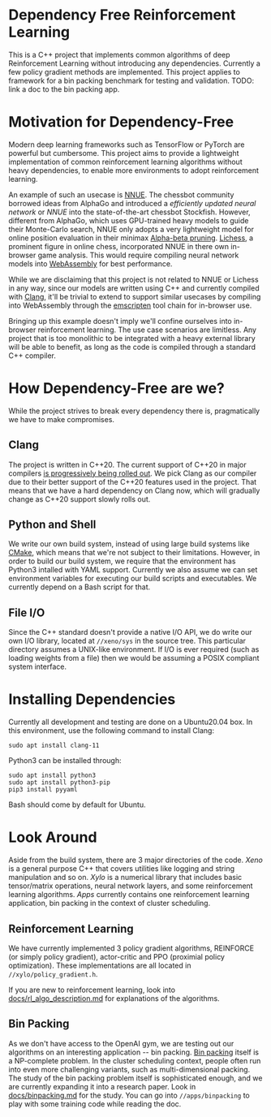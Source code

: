 # Dependency Free Reinforcement Learning
This is a C++ project that implements common algorithms of deep Reinforcement
Learning without introducing any dependencies. Currently a few policy gradient
methods are implemented. This project applies to framework for a bin packing
benchmark for testing and validation. TODO: link a doc to the bin packing app.

# Motivation for Dependency-Free
Modern deep learning frameworks such as TensorFlow or PyTorch are powerful but
cumbersome. This project aims to provide a lightweight implementation of common
reinforcement learning algorithms without heavy dependencies, to enable more
environments to adopt reinforcement learning.

An example of such an usecase is
[NNUE](https://www.chessprogramming.org/Stockfish_NNUE). The chessbot community
borrowed ideas from AlphaGo and introduced a _efficiently updated neural
network_ or _NNUE_ into the state-of-the-art chessbot Stockfish. However,
different from AlphaGo, which uses GPU-trained heavy models to guide their
Monte-Carlo search, NNUE only adopts a very lightweight model for online
position evaluation in their minimax [Alpha-beta
pruning](https://en.wikipedia.org/wiki/Alpha%E2%80%93beta_pruning).
[Lichess](https://lichess.org/), a prominent figure in online chess,
incorporated NNUE in there own in-browser game analysis. This would require
compiling neural network models into [WebAssembly](https://webassembly.org/) for
best performance.

While we are disclaiming that this project is not related to NNUE or Lichess in
any way, since our models are written using C++ and currently compiled with
[Clang](https://clang.llvm.org/), it'll be trivial to extend to support similar
usecases by compiling into WebAssembly through the
[emscripten](https://emscripten.org/) tool chain for in-browser use.

Bringing up this example doesn't imply we'll confine ourselves into in-browser
reinforcement learning. The use case scenarios are limitless. Any project that
is too monolithic to be integrated with a heavy external library will be able to
benefit, as long as the code is compiled through a standard C++ compiler.

# How Dependency-Free are we?
While the project strives to break every dependency there is, pragmatically we
have to make compromises.

## Clang
The project is written in C++20. The current support of C++20 in major compilers
[is progressively being rolled
out](https://en.cppreference.com/w/cpp/compiler_support). We pick Clang as our
compiler due to their better support of the C++20 features used in the project.
That means that we have a hard dependency on Clang now, which will gradually
change as C++20 support slowly rolls out.

## Python and Shell
We write our own build system, instead of using large build systems like
[CMake](https://cmake.org/), which means that we're not subject to their
limitations. However, in order to build our build system, we require that the
environment has Python3 intalled with YAML support. Currently we also assume we
can set environment variables for executing our build scripts and executables.
We currently depend on a Bash script for that.

## File I/O
Since the C++ standard doesn't provide a native I/O API, we do write our own I/O
library, located at `//xeno/sys` in the source tree. This particular directory
assumes a UNIX-like environment. If I/O is ever required (such as loading
weights from a file) then we would be assuming a POSIX compliant system
interface.

# Installing Dependencies
Currently all development and testing are done on a Ubuntu20.04 box. In this
environment, use the following command to install Clang:
```
sudo apt install clang-11
```

Python3 can be installed through:
```
sudo apt install python3
sudo apt install python3-pip
pip3 install pyyaml
```

Bash should come by default for Ubuntu.

[//]: # (MathJax test)
[//]: # (<img src="https://render.githubusercontent.com/render/math?math=e^{i \pi} = -1">)

[//]: # (<img src="https://render.githubusercontent.com/render/math?math=x = {-b \pm \sqrt{b^2-4ac} \over 2a}">)

# Look Around
Aside from the build system, there are 3 major directories of the code. _Xeno_
is a general purpose C++ that covers utilities like logging and string
manipulation and so on. _Xylo_ is a numerical library that includes basic
tensor/matrix operations, neural network layers, and some reinforcement learning
algorithms. _Apps_ currently contains one reinforcement learning application,
bin packing in the context of cluster scheduling.

## Reinforcement Learning
We have currently implemented 3 policy gradient algorithms, REINFORCE (or simply
policy gradient), actor-critic and PPO (proximial policy optimization). These
implementations are all located in `//xylo/policy_gradient.h`.

If you are new to reinforcement learning, look into
[docs/rl_algo_description.md](docs/rl_algo_description.md)
for explanations of the algorithms.

## Bin Packing
As we don't have access to the OpenAI gym, we are testing out our algorithms on
an interesting application -- bin packing. [Bin
packing](https://en.wikipedia.org/wiki/Bin_packing_problem) itself is a
NP-complete problem. In the cluster scheduling context, people often run into
even more challenging variants, such as multi-dimensional packing. The study of
the bin packing problem itself is sophisticated enough, and we are currently
expanding it into a research paper.  Look in
[docs/binpacking.md](docs/binpacking.md) for the study. You can go into
`//apps/binpacking` to play with some training code while reading the doc. 
